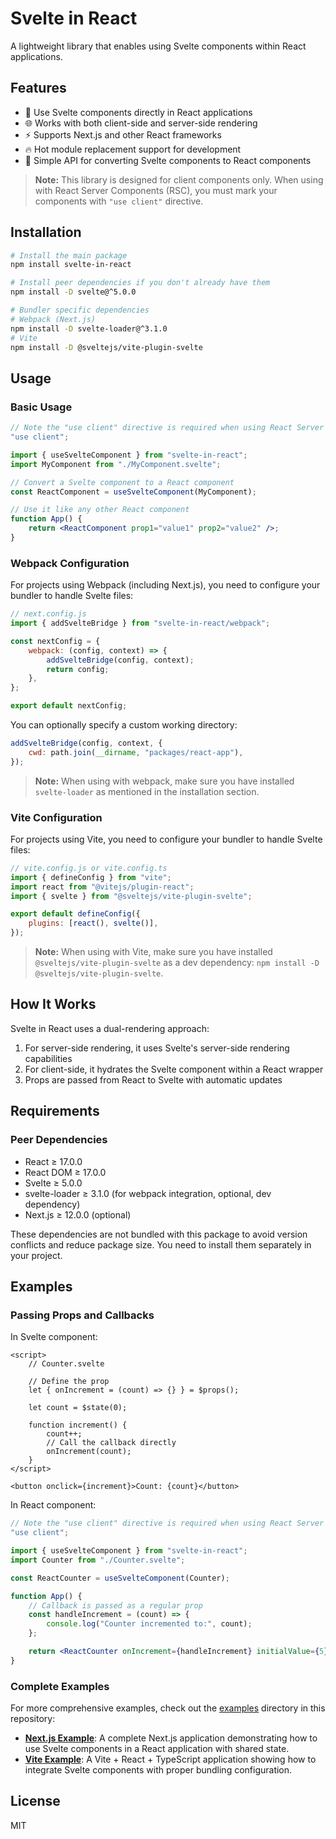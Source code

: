 # Svelte in React

A lightweight library that enables using Svelte components within React applications.

## Features

- 🔄 Use Svelte components directly in React applications
- 🌐 Works with both client-side and server-side rendering
- ⚡ Supports Next.js and other React frameworks
- 🔥 Hot module replacement support for development
- 🧩 Simple API for converting Svelte components to React components

> **Note:** This library is designed for client components only. When using with React Server Components (RSC), you must mark your components with `"use client"` directive.

## Installation

```bash
# Install the main package
npm install svelte-in-react

# Install peer dependencies if you don't already have them
npm install -D svelte@^5.0.0

# Bundler specific dependencies
# Webpack (Next.js)
npm install -D svelte-loader@^3.1.0
# Vite
npm install -D @sveltejs/vite-plugin-svelte
```

## Usage

### Basic Usage

```jsx
// Note the "use client" directive is required when using React Server Components
"use client";

import { useSvelteComponent } from "svelte-in-react";
import MyComponent from "./MyComponent.svelte";

// Convert a Svelte component to a React component
const ReactComponent = useSvelteComponent(MyComponent);

// Use it like any other React component
function App() {
	return <ReactComponent prop1="value1" prop2="value2" />;
}
```

### Webpack Configuration

For projects using Webpack (including Next.js), you need to configure your bundler to handle Svelte files:

```js
// next.config.js
import { addSvelteBridge } from "svelte-in-react/webpack";

const nextConfig = {
	webpack: (config, context) => {
		addSvelteBridge(config, context);
		return config;
	},
};

export default nextConfig;
```

You can optionally specify a custom working directory:

```js
addSvelteBridge(config, context, {
	cwd: path.join(__dirname, "packages/react-app"),
});
```

> **Note:** When using with webpack, make sure you have installed `svelte-loader` as mentioned in the installation section.

### Vite Configuration

For projects using Vite, you need to configure your bundler to handle Svelte files:

```js
// vite.config.js or vite.config.ts
import { defineConfig } from "vite";
import react from "@vitejs/plugin-react";
import { svelte } from "@sveltejs/vite-plugin-svelte";

export default defineConfig({
	plugins: [react(), svelte()],
});
```

> **Note:** When using with Vite, make sure you have installed `@sveltejs/vite-plugin-svelte` as a dev dependency: `npm install -D @sveltejs/vite-plugin-svelte`.

## How It Works

Svelte in React uses a dual-rendering approach:

1. For server-side rendering, it uses Svelte's server-side rendering capabilities
2. For client-side, it hydrates the Svelte component within a React wrapper
3. Props are passed from React to Svelte with automatic updates

## Requirements

### Peer Dependencies

- React ≥ 17.0.0
- React DOM ≥ 17.0.0
- Svelte ≥ 5.0.0
- svelte-loader ≥ 3.1.0 (for webpack integration, optional, dev dependency)
- Next.js ≥ 12.0.0 (optional)

These dependencies are not bundled with this package to avoid version conflicts and reduce package size. You need to install them separately in your project.

## Examples

### Passing Props and Callbacks

In Svelte component:

```svelte
<script>
	// Counter.svelte

	// Define the prop
	let { onIncrement = (count) => {} } = $props();

	let count = $state(0);

	function increment() {
		count++;
		// Call the callback directly
		onIncrement(count);
	}
</script>

<button onclick={increment}>Count: {count}</button>
```

In React component:

```jsx
// Note the "use client" directive is required when using React Server Components
"use client";

import { useSvelteComponent } from "svelte-in-react";
import Counter from "./Counter.svelte";

const ReactCounter = useSvelteComponent(Counter);

function App() {
	// Callback is passed as a regular prop
	const handleIncrement = (count) => {
		console.log("Counter incremented to:", count);
	};

	return <ReactCounter onIncrement={handleIncrement} initialValue={5} />;
}
```

### Complete Examples

For more comprehensive examples, check out the [examples](./examples) directory in this repository:

- **[Next.js Example](./examples/next)**: A complete Next.js application demonstrating how to use Svelte components in a React application with shared state.
- **[Vite Example](./examples/vite)**: A Vite + React + TypeScript application showing how to integrate Svelte components with proper bundling configuration.

## License

MIT
